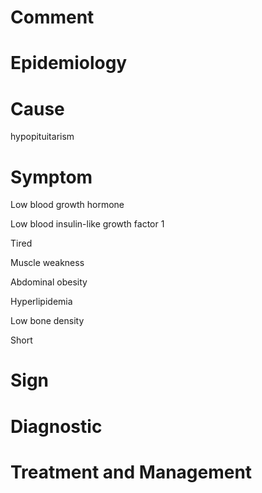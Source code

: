 # Comment

# Epidemiology

# Cause

hypopituitarism

# Symptom

Low blood growth hormone

Low blood insulin-like growth factor 1

Tired

Muscle weakness

Abdominal obesity

Hyperlipidemia

Low bone density

Short

# Sign

# Diagnostic

# Treatment and Management
